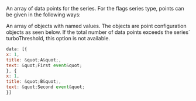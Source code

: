 An array of data points for the series. For the flags series type,
points can be given in the following ways:

An array of objects with named values. The objects are point
configuration objects as seen below. If the total number of data
points exceeds the series´ turboThreshold,
this option is not available.
```js
data: [{
x: 1,
title: &quot;A&quot;,
text: &quot;First event&quot;
}, {
x: 1,
title: &quot;B&quot;,
text: &quot;Second event&quot;
}]
